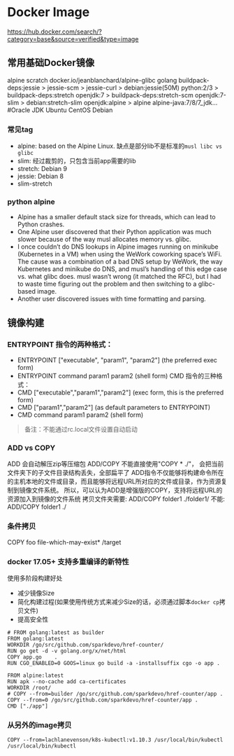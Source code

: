 # Docker Image
https://hub.docker.com/search/?category=base&source=verified&type=image
## 常用基础Docker镜像
alpine
scratch
docker.io/jeanblanchard/alpine-glibc
golang
buildpack-deps:jessie > jessie-scm > jessie-curl > debian:jessie(50M)
python:2/3 > buildpack-deps:stretch
openjdk:7 > buildpack-deps:stretch-scm
openjdk:7-slim > debian:stretch-slim
openjdk:alpine > alpine
alpine-java:7/8/7_jdk... #Oracle JDK
Ubuntu
CentOS
Debian
### 常见tag
- alpine: based on the Alpine Linux. 缺点是部分lib不是标准的`musl libc vs glibc`
- slim: 经过裁剪的，只包含当前app需要的lib
- stretch: Debian 9
- jessie: Debian 8
- slim-stretch
### python alpine
- Alpine has a smaller default stack size for threads, which can lead to Python crashes.
- One Alpine user discovered that their Python application was much slower because of the way musl allocates memory vs. glibc.
- I once couldn’t do DNS lookups in Alpine images running on minikube (Kubernetes in a VM) when using the WeWork coworking space’s WiFi. The cause was a combination of a bad DNS setup by WeWork, the way Kubernetes and minikube do DNS, and musl’s handling of this edge case vs. what glibc does. musl wasn’t wrong (it matched the RFC), but I had to waste time figuring out the problem and then switching to a glibc-based image.
- Another user discovered issues with time formatting and parsing. 

## 镜像构建
### ENTRYPOINT 指令的两种格式：
- ENTRYPOINT ["executable", "param1", "param2"] (the preferred exec form)
- ENTRYPOINT command param1 param2 (shell form)
CMD 指令的三种格式：
- CMD ["executable","param1","param2"] (exec form, this is the preferred form)
- CMD ["param1","param2"] (as default parameters to ENTRYPOINT)
- CMD command param1 param2 (shell form)

> 备注：不能通过rc.local文件设置自动启动
### ADD vs COPY
ADD 会自动解压zip等压缩包
ADD/COPY  不能直接使用"COPY * ./"， 会把当前文件夹下的子文件目录结构丢失，全部扁平了
ADD指令不仅能够将构建命令所在的主机本地的文件或目录，而且能够将远程URL所对应的文件或目录，作为资源复制到镜像文件系统。
所以，可以认为ADD是增强版的COPY，支持将远程URL的资源加入到镜像的文件系统
拷贝文件夹需要:
ADD/COPY folder1 ./folder1/
不能:
ADD/COPY folder1 ./
### 条件拷贝
COPY foo file-which-may-exist* /target
### docker 17.05+ 支持多重编译的新特性
使用多阶段构建好处
- 减少镜像Size
- 简化构建过程(如果使用传统方式来减少Size的话，必须通过脚本`docker cp`拷贝文件)
- 提高安全性
```
# FROM golang:latest as builder
FROM golang:latest
WORKDIR /go/src/github.com/sparkdevo/href-counter/
RUN go get -d -v golang.org/x/net/html
COPY app.go    .
RUN CGO_ENABLED=0 GOOS=linux go build -a -installsuffix cgo -o app .

FROM alpine:latest
RUN apk --no-cache add ca-certificates
WORKDIR /root/
# COPY --from=builder /go/src/github.com/sparkdevo/href-counter/app .
COPY --from=0 /go/src/github.com/sparkdevo/href-counter/app .
CMD ["./app"]
```
### 从另外的image拷贝
`COPY --from=lachlanevenson/k8s-kubectl:v1.10.3 /usr/local/bin/kubectl /usr/local/bin/kubectl`